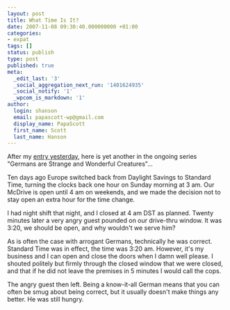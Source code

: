 ```yaml
---
layout: post
title: What Time Is It?
date: 2007-11-08 09:30:40.000000000 +01:00
categories:
- expat
tags: []
status: publish
type: post
published: true
meta:
  _edit_last: '3'
  _social_aggregation_next_run: '1401624935'
  _social_notify: '1'
  _wpcom_is_markdown: '1'
author:
  login: shanson
  email: papascott-wp@gmail.com
  display_name: PapaScott
  first_name: Scott
  last_name: Hanson
---
```

<p>After my <a href="/archives/2007/11/07/what-if-you-get-stopped/">entry yesterday</a>, here is yet another in the ongoing series "Germans are Strange and Wonderful Creatures"...</p>
<p>Ten days ago Europe switched back from Daylight Savings to Standard Time, turning the clocks back one hour on Sunday morning at 3 am. Our McDrive is open until 4 am on weekends, and we made the decision not to stay open an extra hour for the time change.</p>
<p>I had night shift that night, and I closed at 4 am DST as planned. Twenty minutes later a very angry guest pounded on our drive-thru window. It was 3:20, we should be open, and why wouldn't we serve him?</p>
<p>As is often the case with arrogant Germans, technically he was correct. Standard Time was in effect, the time was 3:20 am. However, it's my business and I can open and close the doors when I damn well please. I shouted politely but firmly through the closed window that we were closed, and that if he did not leave the premises in 5 minutes I would call the cops.</p>
<p>The angry guest then left. Being a know-it-all German means that you can often be smug about being correct, but it usually doesn't make things any better. He was still hungry.</p>
